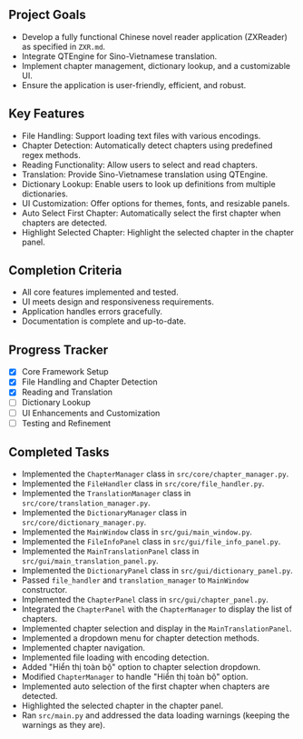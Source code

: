 ## Project Goals

-   Develop a fully functional Chinese novel reader application (ZXReader) as specified in `ZXR.md`.
-   Integrate QTEngine for Sino-Vietnamese translation.
-   Implement chapter management, dictionary lookup, and a customizable UI.
-   Ensure the application is user-friendly, efficient, and robust.

## Key Features

-   File Handling: Support loading text files with various encodings.
-   Chapter Detection: Automatically detect chapters using predefined regex methods.
-   Reading Functionality: Allow users to select and read chapters.
-   Translation: Provide Sino-Vietnamese translation using QTEngine.
-   Dictionary Lookup: Enable users to look up definitions from multiple dictionaries.
-   UI Customization: Offer options for themes, fonts, and resizable panels.
-   Auto Select First Chapter: Automatically select the first chapter when chapters are detected.
-   Highlight Selected Chapter: Highlight the selected chapter in the chapter panel.

## Completion Criteria

-   All core features implemented and tested.
-   UI meets design and responsiveness requirements.
-   Application handles errors gracefully.
-   Documentation is complete and up-to-date.

## Progress Tracker

-   [x] Core Framework Setup
-   [x] File Handling and Chapter Detection
-   [x] Reading and Translation
-   [ ] Dictionary Lookup
-   [ ] UI Enhancements and Customization
-   [ ] Testing and Refinement

## Completed Tasks

-   Implemented the `ChapterManager` class in `src/core/chapter_manager.py`.
-   Implemented the `FileHandler` class in `src/core/file_handler.py`.
-   Implemented the `TranslationManager` class in `src/core/translation_manager.py`.
-   Implemented the `DictionaryManager` class in `src/core/dictionary_manager.py`.
-   Implemented the `MainWindow` class in `src/gui/main_window.py`.
-   Implemented the `FileInfoPanel` class in `src/gui/file_info_panel.py`.
-   Implemented the `MainTranslationPanel` class in `src/gui/main_translation_panel.py`.
-   Implemented the `DictionaryPanel` class in `src/gui/dictionary_panel.py`.
-   Passed `file_handler` and `translation_manager` to `MainWindow` constructor.
-   Implemented the `ChapterPanel` class in `src/gui/chapter_panel.py`.
-   Integrated the `ChapterPanel` with the `ChapterManager` to display the list of chapters.
-   Implemented chapter selection and display in the `MainTranslationPanel`.
-   Implemented a dropdown menu for chapter detection methods.
-   Implemented chapter navigation.
-   Implemented file loading with encoding detection.
-   Added "Hiển thị toàn bộ" option to chapter selection dropdown.
-   Modified `ChapterManager` to handle "Hiển thị toàn bộ" option.
-   Implemented auto selection of the first chapter when chapters are detected.
-   Highlighted the selected chapter in the chapter panel.
-   Ran `src/main.py` and addressed the data loading warnings (keeping the warnings as they are).
